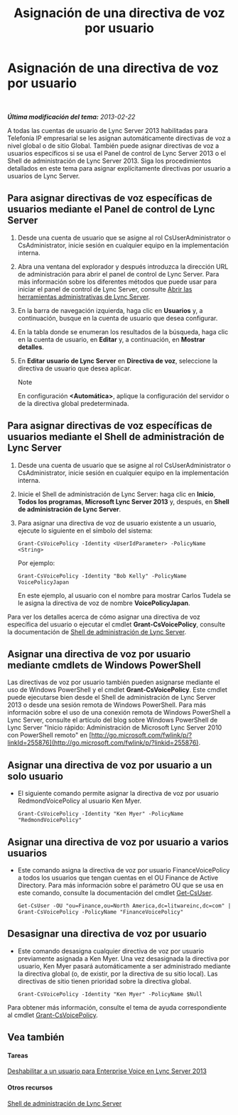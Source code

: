 ﻿---
title: Asignación de una directiva de voz por usuario
TOCTitle: Asignación de una directiva de voz por usuario
ms:assetid: 9ee47ee7-1030-43b8-a4dc-bf685ea24659
ms:mtpsurl: https://technet.microsoft.com/es-es/library/JJ688155(v=OCS.15)
ms:contentKeyID: 49889505
ms.date: 01/07/2017
mtps_version: v=OCS.15
ms.translationtype: HT
---

# Asignación de una directiva de voz por usuario

 

_**Última modificación del tema:** 2013-02-22_

A todas las cuentas de usuario de Lync Server 2013 habilitadas para Telefonía IP empresarial se les asignan automáticamente directivas de voz a nivel global o de sitio Global. También puede asignar directivas de voz a usuarios específicos si se usa el Panel de control de Lync Server 2013 o el Shell de administración de Lync Server 2013. Siga los procedimientos detallados en este tema para asignar explícitamente directivas por usuario a usuarios de Lync Server.

## Para asignar directivas de voz específicas de usuarios mediante el Panel de control de Lync Server

1.  Desde una cuenta de usuario que se asigne al rol CsUserAdministrator o CsAdministrator, inicie sesión en cualquier equipo en la implementación interna.

2.  Abra una ventana del explorador y después introduzca la dirección URL de administración para abrir el panel de control de Lync Server. Para más información sobre los diferentes métodos que puede usar para iniciar el panel de control de Lync Server, consulte [Abrir las herramientas administrativas de Lync Server](lync-server-2013-open-lync-server-administrative-tools.md).

3.  En la barra de navegación izquierda, haga clic en **Usuarios** y, a continuación, busque en la cuenta de usuario que desea configurar.

4.  En la tabla donde se enumeran los resultados de la búsqueda, haga clic en la cuenta de usuario, en **Editar** y, a continuación, en **Mostrar detalles**.

5.  En **Editar usuario de Lync Server** en **Directiva de voz**, seleccione la directiva de usuario que desea aplicar.
    

    > [!NOTE]
    > En configuración <STRONG>&lt;Automática&gt;</STRONG>, aplique la configuración del servidor o de la directiva global predeterminada.



## Para asignar directivas de voz específicas de usuarios mediante el Shell de administración de Lync Server

1.  Desde una cuenta de usuario que se asigne al rol CsUserAdministrator o CsAdministrator, inicie sesión en cualquier equipo en la implementación interna.

2.  Inicie el Shell de administración de Lync Server: haga clic en **Inicio**, **Todos los programas**, **Microsoft Lync Server 2013** y, después, en **Shell de administración de Lync Server**.

3.  Para asignar una directiva de voz de usuario existente a un usuario, ejecute lo siguiente en el símbolo del sistema:
    
        Grant-CsVoicePolicy -Identity <UserIdParameter> -PolicyName <String>
    
    Por ejemplo:
    
        Grant-CsVoicePolicy -Identity "Bob Kelly" -PolicyName VoicePolicyJapan
    
    En este ejemplo, al usuario con el nombre para mostrar Carlos Tudela se le asigna la directiva de voz de nombre **VoicePolicyJapan**.

Para ver los detalles acerca de cómo asignar una directiva de voz específica del usuario o ejecutar el cmdlet **Grant-CsVoicePolicy**, consulte la documentación de [Shell de administración de Lync Server](lync-server-2013-lync-server-management-shell.md).

## Asignar una directiva de voz por usuario mediante cmdlets de Windows PowerShell

Las directivas de voz por usuario también pueden asignarse mediante el uso de Windows PowerShell y el cmdlet **Grant-CsVoicePolicy**. Este cmdlet puede ejecutarse bien desde el Shell de administración de Lync Server 2013 o desde una sesión remota de Windows PowerShell. Para más información sobre el uso de una conexión remota de Windows PowerShell a Lync Server, consulte el artículo del blog sobre Windows PowerShell de Lync Server "Inicio rápido: Administración de Microsoft Lync Server 2010 con PowerShell remoto" en [http://go.microsoft.com/fwlink/p/?linkId=255876](http://go.microsoft.com/fwlink/p/?linkid=255876).

## Asignar una directiva de voz por usuario a un solo usuario

  - El siguiente comando permite asignar la directiva de voz por usuario RedmondVoicePolicy al usuario Ken Myer.
    
        Grant-CsVoicePolicy -Identity "Ken Myer" -PolicyName "RedmondVoicePolicy"

## Asignar una directiva de voz por usuario a varios usuarios

  - Este comando asigna la directiva de voz por usuario FinanceVoicePolicy a todos los usuarios que tengan cuentas en el OU Finance de Active Directory. Para más información sobre el parámetro OU que se usa en este comando, consulte la documentación del cmdlet [Get-CsUser](get-csuser.md).
    
        Get-CsUser -OU "ou=Finance,ou=North America,dc=litwareinc,dc=com" | Grant-CsVoicePolicy -PolicyName "FinanceVoicePolicy"

## Desasignar una directiva de voz por usuario

  - Este comando desasigna cualquier directiva de voz por usuario previamente asignada a Ken Myer. Una vez desasignada la directiva por usuario, Ken Myer pasará automáticamente a ser administrado mediante la directiva global (o, de existir, por la directiva de su sitio local). Las directivas de sitio tienen prioridad sobre la directiva global.
    
        Grant-CsVoicePolicy -Identity "Ken Myer" -PolicyName $Null

Para obtener más información, consulte el tema de ayuda correspondiente al cmdlet [Grant-CsVoicePolicy](grant-csvoicepolicy.md).

## Vea también

#### Tareas

[Deshabilitar a un usuario para Enterprise Voice en Lync Server 2013](lync-server-2013-disable-a-user-for-enterprise-voice.md)  

#### Otros recursos

[Shell de administración de Lync Server](lync-server-2013-lync-server-management-shell.md)

